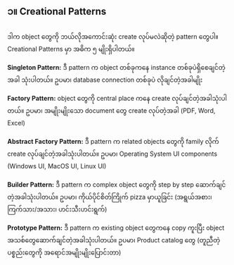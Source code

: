 ## ၁။ Creational Patterns

<div style="font-size:14px;line-height: 2;">
ဒါက object တွေကို ဘယ်လိုအကောင်းဆုံး create လုပ်မလဲဆိုတဲ့ pattern တွေပါ။ Creational Patterns မှာ အဓိက ၅ မျိုးရှိပါတယ်။

**Singleton Pattern:** ဒီ pattern က object တစ်ခုကနေ instance တစ်ခုပဲရှိစေချင်တဲ့အခါ သုံးပါတယ်။ ဥပမာ၊ database connection တစ်ခုပဲ လိုချင်တဲ့အခါမျိုး 

**Factory Pattern:** object တွေကို central place ကနေ create လုပ်ချင်တဲ့အခါသုံးပါတယ်။ ဥပမာ၊ အမျိုးမျိုးသော document တွေ create လုပ်တဲ့အခါ (PDF, Word, Excel) 

**Abstract Factory Pattern:** ဒီ pattern က related objects တွေကို family လိုက် create လုပ်ချင်တဲ့အခါသုံးပါတယ်။ ဥပမာ၊ Operating System UI components (Windows UI, MacOS UI, Linux UI) 

**Builder Pattern:**  ဒီ pattern က complex object တွေကို step by step ဆောက်ချင်တဲ့အခါသုံးပါတယ်။ ဥပမာ၊ ကိုယ်ပိုင်စိတ်ကြိုက် pizza မှာယူခြင်း (အရွယ်အစား၊ ကြက်သား/အသား၊ ဟင်းသီးဟင်းရွက်)

**Prototype Pattern:**  ဒီ pattern က existing object တွေကနေ copy ကူးပြီး object အသစ်တွေဆောက်ချင်တဲ့အခါသုံးပါတယ်။ ဥပမာ၊ Product catalog တွေ (တူညီတဲ့ပစ္စည်းတွေကို အရောင်အမျိုးမျိုးပြောင်းတာ)
</div>